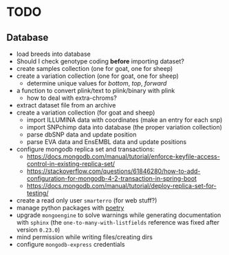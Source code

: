 
TODO
====

Database
--------

* load breeds into database
* Should I check genotype coding **before** importing dataset?
* create samples collection (one for goat, one for sheep)
* create a variation collection (one for goat, one for sheep)
  - determine unique values for *bottom*, *top*, *forward*
* a function to convert plink/text to plink/binary with plink
  - how to deal with extra-chroms?
* extract dataset file from an archive
* create a variation collection (for goat and sheep)
  - import ILLUMINA data with coordinates (make an entry for each snp)
  - import SNPchimp data into database (the proper variation collection)
  - parse dbSNP data and update position
  - parse EVA data and EnsEMBL data and update positions
* configure mongodb replica set and transactions:
  - https://docs.mongodb.com/manual/tutorial/enforce-keyfile-access-control-in-existing-replica-set/
  - https://stackoverflow.com/questions/61846280/how-to-add-configuration-for-mongodb-4-2-transaction-in-spring-boot
  - https://docs.mongodb.com/manual/tutorial/deploy-replica-set-for-testing/
* create a read only user `smarterro` (for web stuff?)
* manage python packages with [poetry](https://python-poetry.org/)
* upgrade `mongoengine` to solve warnings while generating documentation with `sphinx`
  (the `one-to-many-with-listfields` reference was fixed after version `0.23.0`)
* mind permission while writing files/creating dirs
* configure `mongodb-express` credentials
